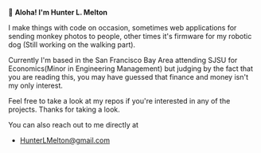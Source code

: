 👋 **Aloha! I'm Hunter L. Melton**

I make things with code on occasion, sometimes web applications for sending monkey photos to people, 
other times it's firmware for my robotic dog (Still working on the walking part).

Currently I'm based in the San Francisco Bay Area attending SJSU for Economics(Minor in Engineering Management) but 
judging by the fact that you are reading this, you may have guessed that finance and money isn't my only interest. 

Feel free to take a look at my repos if you're interested in any of the projects. Thanks for taking a look. 

You can also reach out to me directly at 
- HunterLMelton@gmail.com


